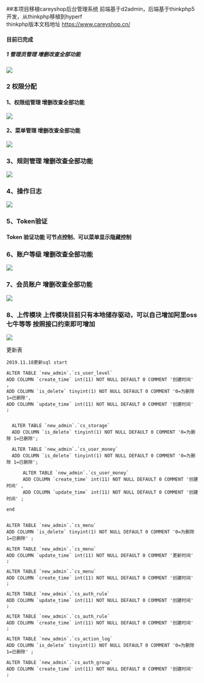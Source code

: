 ##本项目移植careyshop后台管理系统 前端基于d2admin，后端基于thinkphp5开发，从thinkphp移植到hyperf  
thinkphp版本文档地址 https://www.careyshop.cn/
#### 目前已完成
##### 1 管理员管理 增删改查全部功能
![](./screenshot/管理员管理.png)
### 2 权限分配
####     1、权限组管理  增删改查全部功能
![](./screenshot/用户组.png)
####    2、菜单管理  增删改查全部功能
![](./screenshot/菜单管理.png)
###     3、规则管理  增删改查全部功能
![](./screenshot/规则管理.png)
###     4、操作日志 
![](./screenshot/操作日志.png)
###     5、Token验证
#### Token 验证功能 可节点控制、可以菜单显示隐藏控制

###     6、账户等级 增删改查全部功能
![](./screenshot/账户等级.png)

###     7、会员账户 增删改查全部功能
![](./screenshot/会员账户.png)

 ###     8、上传模块 上传模块目前只有本地储存驱动，可以自己增加阿里oss 七牛等等 按照接口约束即可增加
 ![](./screenshot/上传模块.png)
  
更新表

    2019.11.18更新sql start
        
    ALTER TABLE `new_admin`.`cs_user_level` 
    ADD COLUMN `create_time` int(11) NOT NULL DEFAULT 0 COMMENT '创建时间' ,
    ADD COLUMN `is_delete` tinyint(1) NOT NULL DEFAULT 0 COMMENT '0=为删除 1=已删除',
    ADD COLUMN `update_time` int(11) NOT NULL DEFAULT 0 COMMENT '创建时间' ;
    
    
      ALTER TABLE `new_admin`.`cs_storage` 
      ADD COLUMN `is_delete` tinyint(1) NOT NULL DEFAULT 0 COMMENT '0=为删除 1=已删除';
       
      ALTER TABLE `new_admin`.`cs_user_money` 
      ADD COLUMN `is_delete` tinyint(1) NOT NULL DEFAULT 0 COMMENT '0=为删除 1=已删除';
      
          ALTER TABLE `new_admin`.`cs_user_money` 
          ADD COLUMN `create_time` int(11) NOT NULL DEFAULT 0 COMMENT '创建时间' ,
          ADD COLUMN `update_time` int(11) NOT NULL DEFAULT 0 COMMENT '创建时间' ;
      
    end
    
    
    ALTER TABLE `new_admin`.`cs_menu` 
    ADD COLUMN `is_delete` tinyint(1) NOT NULL DEFAULT 0 COMMENT '0=为删除 1=已删除' ;
    
    ALTER TABLE `new_admin`.`cs_menu` 
    ADD COLUMN `update_time` int(11) NOT NULL DEFAULT 0 COMMENT '更新时间' ;
    
    ALTER TABLE `new_admin`.`cs_menu` 
    ADD COLUMN `create_time` int(11) NOT NULL DEFAULT 0 COMMENT '创建时间' ;
    
    ALTER TABLE `new_admin`.`cs_auth_rule` 
    ADD COLUMN `update_time` int(11) NOT NULL DEFAULT 0 COMMENT '创建时间' ;
    
    ALTER TABLE `new_admin`.`cs_auth_rule` 
    ADD COLUMN `create_time` int(11) NOT NULL DEFAULT 0 COMMENT '创建时间' ;

    ALTER TABLE `new_admin`.`cs_action_log` 
    ADD COLUMN `is_delete` tinyint(1) NOT NULL DEFAULT 0 COMMENT '0=为删除 1=已删除' ;
        
    ALTER TABLE `new_admin`.`cs_auth_group` 
    ADD COLUMN `create_time` int(11) NOT NULL DEFAULT 0 COMMENT '创建时间' ;



